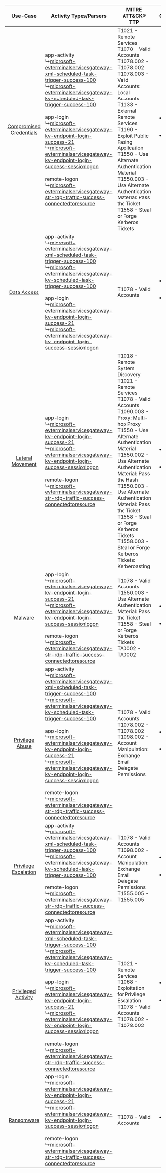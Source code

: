 |    Use-Case    | Activity Types/Parsers    | MITRE ATT&CK® TTP    | Content    |
|:----:| ---- | ---- | ---- |
| [Compromised Credentials](../../../UseCases/uc_compromised_credentials.md) |  app-activity<br> ↳[microsoft-evterminalservicesgateway-xml-scheduled-task-trigger-success-100](Ps/pC_microsoftevterminalservicesgatewayxmlscheduledtasktriggersuccess100.md)<br> ↳[microsoft-evterminalservicesgateway-kv-scheduled-task-trigger-success-100](Ps/pC_microsoftevterminalservicesgatewaykvscheduledtasktriggersuccess100.md)<br><br> app-login<br> ↳[microsoft-evterminalservicesgateway-kv-endpoint-login-success-21](Ps/pC_microsoftevterminalservicesgatewaykvendpointloginsuccess21.md)<br> ↳[microsoft-evterminalservicesgateway-kv-endpoint-login-success-sessionlogon](Ps/pC_microsoftevterminalservicesgatewaykvendpointloginsuccesssessionlogon.md)<br><br> remote-logon<br> ↳[microsoft-evterminalservicesgateway-str-rdp-traffic-success-connectedtoresource](Ps/pC_microsoftevterminalservicesgatewaystrrdptrafficsuccessconnectedtoresource.md)<br> | T1021 - Remote Services<br>T1078 - Valid Accounts<br>T1078.002 - T1078.002<br>T1078.003 - Valid Accounts: Local Accounts<br>T1133 - External Remote Services<br>T1190 - Exploit Public Fasing Application<br>T1550 - Use Alternate Authentication Material<br>T1550.003 - Use Alternate Authentication Material: Pass the Ticket<br>T1558 - Steal or Forge Kerberos Tickets<br>    | [<ul><li>74 Rules</li></ul><ul><li>39 Models</li></ul>](RM/r_m_microsoft_event_viewer_-_terminalservices-gateway_Compromised_Credentials.md) |
|    [Data Access](../../../UseCases/uc_data_access.md)    |  app-activity<br> ↳[microsoft-evterminalservicesgateway-xml-scheduled-task-trigger-success-100](Ps/pC_microsoftevterminalservicesgatewayxmlscheduledtasktriggersuccess100.md)<br> ↳[microsoft-evterminalservicesgateway-kv-scheduled-task-trigger-success-100](Ps/pC_microsoftevterminalservicesgatewaykvscheduledtasktriggersuccess100.md)<br><br> app-login<br> ↳[microsoft-evterminalservicesgateway-kv-endpoint-login-success-21](Ps/pC_microsoftevterminalservicesgatewaykvendpointloginsuccess21.md)<br> ↳[microsoft-evterminalservicesgateway-kv-endpoint-login-success-sessionlogon](Ps/pC_microsoftevterminalservicesgatewaykvendpointloginsuccesssessionlogon.md)<br>    | T1078 - Valid Accounts<br>    | [<ul><li>19 Rules</li></ul><ul><li>11 Models</li></ul>](RM/r_m_microsoft_event_viewer_-_terminalservices-gateway_Data_Access.md)    |
|        [Lateral Movement](../../../UseCases/uc_lateral_movement.md)        |  app-login<br> ↳[microsoft-evterminalservicesgateway-kv-endpoint-login-success-21](Ps/pC_microsoftevterminalservicesgatewaykvendpointloginsuccess21.md)<br> ↳[microsoft-evterminalservicesgateway-kv-endpoint-login-success-sessionlogon](Ps/pC_microsoftevterminalservicesgatewaykvendpointloginsuccesssessionlogon.md)<br><br> remote-logon<br> ↳[microsoft-evterminalservicesgateway-str-rdp-traffic-success-connectedtoresource](Ps/pC_microsoftevterminalservicesgatewaystrrdptrafficsuccessconnectedtoresource.md)<br>    | T1018 - Remote System Discovery<br>T1021 - Remote Services<br>T1078 - Valid Accounts<br>T1090.003 - Proxy: Multi-hop Proxy<br>T1550 - Use Alternate Authentication Material<br>T1550.002 - Use Alternate Authentication Material: Pass the Hash<br>T1550.003 - Use Alternate Authentication Material: Pass the Ticket<br>T1558 - Steal or Forge Kerberos Tickets<br>T1558.003 - Steal or Forge Kerberos Tickets: Kerberoasting<br> | [<ul><li>28 Rules</li></ul><ul><li>12 Models</li></ul>](RM/r_m_microsoft_event_viewer_-_terminalservices-gateway_Lateral_Movement.md)        |
|    [Malware](../../../UseCases/uc_malware.md)    |  app-login<br> ↳[microsoft-evterminalservicesgateway-kv-endpoint-login-success-21](Ps/pC_microsoftevterminalservicesgatewaykvendpointloginsuccess21.md)<br> ↳[microsoft-evterminalservicesgateway-kv-endpoint-login-success-sessionlogon](Ps/pC_microsoftevterminalservicesgatewaykvendpointloginsuccesssessionlogon.md)<br><br> remote-logon<br> ↳[microsoft-evterminalservicesgateway-str-rdp-traffic-success-connectedtoresource](Ps/pC_microsoftevterminalservicesgatewaystrrdptrafficsuccessconnectedtoresource.md)<br>    | T1078 - Valid Accounts<br>T1550.003 - Use Alternate Authentication Material: Pass the Ticket<br>T1558 - Steal or Forge Kerberos Tickets<br>TA0002 - TA0002<br>    | [<ul><li>6 Rules</li></ul><ul><li>2 Models</li></ul>](RM/r_m_microsoft_event_viewer_-_terminalservices-gateway_Malware.md)    |
|         [Privilege Abuse](../../../UseCases/uc_privilege_abuse.md)         |  app-activity<br> ↳[microsoft-evterminalservicesgateway-xml-scheduled-task-trigger-success-100](Ps/pC_microsoftevterminalservicesgatewayxmlscheduledtasktriggersuccess100.md)<br> ↳[microsoft-evterminalservicesgateway-kv-scheduled-task-trigger-success-100](Ps/pC_microsoftevterminalservicesgatewaykvscheduledtasktriggersuccess100.md)<br><br> app-login<br> ↳[microsoft-evterminalservicesgateway-kv-endpoint-login-success-21](Ps/pC_microsoftevterminalservicesgatewaykvendpointloginsuccess21.md)<br> ↳[microsoft-evterminalservicesgateway-kv-endpoint-login-success-sessionlogon](Ps/pC_microsoftevterminalservicesgatewaykvendpointloginsuccesssessionlogon.md)<br><br> remote-logon<br> ↳[microsoft-evterminalservicesgateway-str-rdp-traffic-success-connectedtoresource](Ps/pC_microsoftevterminalservicesgatewaystrrdptrafficsuccessconnectedtoresource.md)<br> | T1078 - Valid Accounts<br>T1078.002 - T1078.002<br>T1098.002 - Account Manipulation: Exchange Email Delegate Permissions<br>    | [<ul><li>15 Rules</li></ul><ul><li>8 Models</li></ul>](RM/r_m_microsoft_event_viewer_-_terminalservices-gateway_Privilege_Abuse.md)          |
|    [Privilege Escalation](../../../UseCases/uc_privilege_escalation.md)    |  app-activity<br> ↳[microsoft-evterminalservicesgateway-xml-scheduled-task-trigger-success-100](Ps/pC_microsoftevterminalservicesgatewayxmlscheduledtasktriggersuccess100.md)<br> ↳[microsoft-evterminalservicesgateway-kv-scheduled-task-trigger-success-100](Ps/pC_microsoftevterminalservicesgatewaykvscheduledtasktriggersuccess100.md)<br><br> remote-logon<br> ↳[microsoft-evterminalservicesgateway-str-rdp-traffic-success-connectedtoresource](Ps/pC_microsoftevterminalservicesgatewaystrrdptrafficsuccessconnectedtoresource.md)<br>    | T1078 - Valid Accounts<br>T1098.002 - Account Manipulation: Exchange Email Delegate Permissions<br>T1555.005 - T1555.005<br>    | [<ul><li>5 Rules</li></ul><ul><li>2 Models</li></ul>](RM/r_m_microsoft_event_viewer_-_terminalservices-gateway_Privilege_Escalation.md)      |
|     [Privileged Activity](../../../UseCases/uc_privileged_activity.md)     |  app-activity<br> ↳[microsoft-evterminalservicesgateway-xml-scheduled-task-trigger-success-100](Ps/pC_microsoftevterminalservicesgatewayxmlscheduledtasktriggersuccess100.md)<br> ↳[microsoft-evterminalservicesgateway-kv-scheduled-task-trigger-success-100](Ps/pC_microsoftevterminalservicesgatewaykvscheduledtasktriggersuccess100.md)<br><br> app-login<br> ↳[microsoft-evterminalservicesgateway-kv-endpoint-login-success-21](Ps/pC_microsoftevterminalservicesgatewaykvendpointloginsuccess21.md)<br> ↳[microsoft-evterminalservicesgateway-kv-endpoint-login-success-sessionlogon](Ps/pC_microsoftevterminalservicesgatewaykvendpointloginsuccesssessionlogon.md)<br><br> remote-logon<br> ↳[microsoft-evterminalservicesgateway-str-rdp-traffic-success-connectedtoresource](Ps/pC_microsoftevterminalservicesgatewaystrrdptrafficsuccessconnectedtoresource.md)<br> | T1021 - Remote Services<br>T1068 - Exploitation for Privilege Escalation<br>T1078 - Valid Accounts<br>T1078.002 - T1078.002<br>    | [<ul><li>17 Rules</li></ul><ul><li>8 Models</li></ul>](RM/r_m_microsoft_event_viewer_-_terminalservices-gateway_Privileged_Activity.md)      |
|    [Ransomware](../../../UseCases/uc_ransomware.md)    |  app-login<br> ↳[microsoft-evterminalservicesgateway-kv-endpoint-login-success-21](Ps/pC_microsoftevterminalservicesgatewaykvendpointloginsuccess21.md)<br> ↳[microsoft-evterminalservicesgateway-kv-endpoint-login-success-sessionlogon](Ps/pC_microsoftevterminalservicesgatewaykvendpointloginsuccesssessionlogon.md)<br><br> remote-logon<br> ↳[microsoft-evterminalservicesgateway-str-rdp-traffic-success-connectedtoresource](Ps/pC_microsoftevterminalservicesgatewaystrrdptrafficsuccessconnectedtoresource.md)<br>    | T1078 - Valid Accounts<br>    | [<ul><li>1 Rules</li></ul>](RM/r_m_microsoft_event_viewer_-_terminalservices-gateway_Ransomware.md)    |